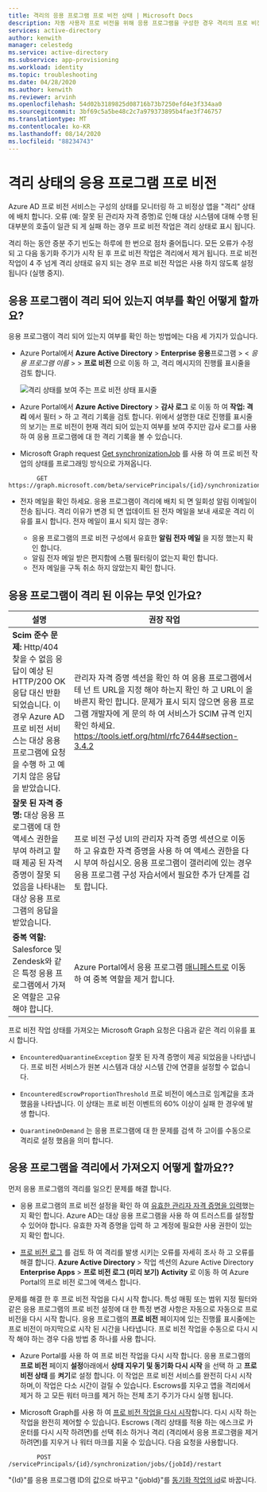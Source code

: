 ```yaml
---
title: 격리의 응용 프로그램 프로 비전 상태 | Microsoft Docs
description: 자동 사용자 프로 비전을 위해 응용 프로그램을 구성한 경우 격리의 프로 비전 상태와이를 지우는 방법에 대해 알아봅니다.
services: active-directory
author: kenwith
manager: celestedg
ms.service: active-directory
ms.subservice: app-provisioning
ms.workload: identity
ms.topic: troubleshooting
ms.date: 04/28/2020
ms.author: kenwith
ms.reviewer: arvinh
ms.openlocfilehash: 54d02b3189825d08716b73b7250efd4e3f334aa0
ms.sourcegitcommit: 3bf69c5a5be48c2c7a979373895b4fae3f746757
ms.translationtype: MT
ms.contentlocale: ko-KR
ms.lasthandoff: 08/14/2020
ms.locfileid: "88234743"
---
```

# <a name="application-provisioning-in-quarantine-status"></a>격리 상태의 응용 프로그램 프로 비전

Azure AD 프로 비전 서비스는 구성의 상태를 모니터링 하 고 비정상 앱을 "격리" 상태에 배치 합니다. 오류 (예: 잘못 된 관리자 자격 증명)로 인해 대상 시스템에 대해 수행 된 대부분의 호출이 일관 되 게 실패 하는 경우 프로 비전 작업은 격리 상태로 표시 됩니다.

격리 하는 동안 증분 주기 빈도는 하루에 한 번으로 점차 줄어듭니다. 모든 오류가 수정 되 고 다음 동기화 주기가 시작 된 후 프로 비전 작업은 격리에서 제거 됩니다. 프로 비전 작업이 4 주 넘게 격리 상태로 유지 되는 경우 프로 비전 작업은 사용 하지 않도록 설정 됩니다 (실행 중지).

## <a name="how-do-i-know-if-my-application-is-in-quarantine"></a>응용 프로그램이 격리 되어 있는지 여부를 확인 어떻게 할까요?

응용 프로그램이 격리 되어 있는지 여부를 확인 하는 방법에는 다음 세 가지가 있습니다.
  
- Azure Portal에서 **Azure Active Directory**  >  **Enterprise 응용**프로그램  >  &lt; *응용 프로그램 이름* &gt;  >  **프로 비전** 으로 이동 하 고, 격리 메시지의 진행률 표시줄을 검토 합니다.   

  ![격리 상태를 보여 주는 프로 비전 상태 표시줄](./media/application-provisioning-quarantine-status/progress-bar-quarantined.png)

- Azure Portal에서 **Azure Active Directory**  >  **감사 로그** 로 이동 하 여 **작업: 격리** 에서 필터 > 하 고 격리 기록을 검토 합니다. 위에서 설명한 대로 진행률 표시줄의 보기는 프로 비전이 현재 격리 되어 있는지 여부를 보여 주지만 감사 로그를 사용 하 여 응용 프로그램에 대 한 격리 기록을 볼 수 있습니다. 

- Microsoft Graph request [Get synchronizationJob](/graph/api/synchronization-synchronizationjob-get?tabs=http&view=graph-rest-beta) 를 사용 하 여 프로 비전 작업의 상태를 프로그래밍 방식으로 가져옵니다.

```microsoft-graph
        GET https://graph.microsoft.com/beta/servicePrincipals/{id}/synchronization/jobs/{jobId}/
```

- 전자 메일을 확인 하세요. 응용 프로그램이 격리에 배치 되 면 일회성 알림 이메일이 전송 됩니다. 격리 이유가 변경 되 면 업데이트 된 전자 메일을 보내 새로운 격리 이유를 표시 합니다. 전자 메일이 표시 되지 않는 경우:

  - 응용 프로그램의 프로 비전 구성에서 유효한 **알림 전자 메일** 을 지정 했는지 확인 합니다.
  - 알림 전자 메일 받은 편지함에 스팸 필터링이 없는지 확인 합니다.
  - 전자 메일을 구독 취소 하지 않았는지 확인 합니다.

## <a name="why-is-my-application-in-quarantine"></a>응용 프로그램이 격리 된 이유는 무엇 인가요?

|설명|권장 작업|
|---|---|
|**Scim 준수 문제:** Http/404 찾을 수 없음 응답이 예상 된 HTTP/200 OK 응답 대신 반환 되었습니다. 이 경우 Azure AD 프로 비전 서비스는 대상 응용 프로그램에 요청을 수행 하 고 예기치 않은 응답을 받았습니다.|관리자 자격 증명 섹션을 확인 하 여 응용 프로그램에서 테 넌 트 URL을 지정 해야 하는지 확인 하 고 URL이 올바른지 확인 합니다. 문제가 표시 되지 않으면 응용 프로그램 개발자에 게 문의 하 여 서비스가 SCIM 규격 인지 확인 하세요. https://tools.ietf.org/html/rfc7644#section-3.4.2 |
|**잘못 된 자격 증명:** 대상 응용 프로그램에 대 한 액세스 권한을 부여 하려고 할 때 제공 된 자격 증명이 잘못 되었음을 나타내는 대상 응용 프로그램의 응답을 받았습니다.|프로 비전 구성 UI의 관리자 자격 증명 섹션으로 이동 하 고 유효한 자격 증명을 사용 하 여 액세스 권한을 다시 부여 하십시오. 응용 프로그램이 갤러리에 있는 경우 응용 프로그램 구성 자습서에서 필요한 추가 단계를 검토 합니다.|
|**중복 역할:** Salesforce 및 Zendesk와 같은 특정 응용 프로그램에서 가져온 역할은 고유 해야 합니다. |Azure Portal에서 응용 프로그램 [매니페스트로](../develop/reference-app-manifest.md) 이동 하 여 중복 역할을 제거 합니다.|

 프로 비전 작업 상태를 가져오는 Microsoft Graph 요청은 다음과 같은 격리 이유를 표시 합니다.

- `EncounteredQuarantineException` 잘못 된 자격 증명이 제공 되었음을 나타냅니다. 프로 비전 서비스가 원본 시스템과 대상 시스템 간에 연결을 설정할 수 없습니다.

- `EncounteredEscrowProportionThreshold` 프로 비전이 에스크로 임계값을 초과 했음을 나타냅니다. 이 상태는 프로 비전 이벤트의 60% 이상이 실패 한 경우에 발생 합니다.

- `QuarantineOnDemand` 는 응용 프로그램에 대 한 문제를 검색 하 고이를 수동으로 격리로 설정 했음을 의미 합니다.

## <a name="how-do-i-get-my-application-out-of-quarantine"></a>응용 프로그램을 격리에서 가져오지 어떻게 할까요??

먼저 응용 프로그램의 격리를 일으킨 문제를 해결 합니다.

- 응용 프로그램의 프로 비전 설정을 확인 하 여 [유효한 관리자 자격 증명을 입력](../app-provisioning/configure-automatic-user-provisioning-portal.md#configuring-automatic-user-account-provisioning)했는지 확인 합니다. Azure AD는 대상 응용 프로그램을 사용 하 여 트러스트를 설정할 수 있어야 합니다. 유효한 자격 증명을 입력 하 고 계정에 필요한 사용 권한이 있는지 확인 합니다.

- [프로 비전 로그](../reports-monitoring/concept-provisioning-logs.md) 를 검토 하 여 격리를 발생 시키는 오류를 자세히 조사 하 고 오류를 해결 합니다. **Azure Active Directory** &gt; 작업 섹션의 Azure Active Directory **Enterprise Apps** &gt; **프로 비전 로그 (미리 보기)** **Activity** 로 이동 하 여 Azure Portal의 프로 비전 로그에 액세스 합니다.

문제를 해결 한 후 프로 비전 작업을 다시 시작 합니다. 특성 매핑 또는 범위 지정 필터와 같은 응용 프로그램의 프로 비전 설정에 대 한 특정 변경 사항은 자동으로 자동으로 프로 비전을 다시 시작 합니다. 응용 프로그램의 **프로 비전** 페이지에 있는 진행률 표시줄에는 프로 비전이 마지막으로 시작 된 시간을 나타냅니다. 프로 비전 작업을 수동으로 다시 시작 해야 하는 경우 다음 방법 중 하나를 사용 합니다.  

- Azure Portal를 사용 하 여 프로 비전 작업을 다시 시작 합니다. 응용 프로그램의 **프로 비전** 페이지 **설정**아래에서 **상태 지우기 및 동기화 다시 시작** 을 선택 하 고 **프로 비전 상태** 를 **켜기**로 설정 합니다. 이 작업은 프로 비전 서비스를 완전히 다시 시작 하며,이 작업은 다소 시간이 걸릴 수 있습니다. Escrows를 지우고 앱을 격리에서 제거 하 고 모든 워터 마크를 제거 하는 전체 초기 주기가 다시 실행 됩니다.

- Microsoft Graph를 사용 하 여 [프로 비전 작업을 다시 시작](/graph/api/synchronization-synchronizationjob-restart?tabs=http&view=graph-rest-beta)합니다. 다시 시작 하는 작업을 완전히 제어할 수 있습니다. Escrows (격리 상태를 적용 하는 에스크로 카운터를 다시 시작 하려면)를 선택 취소 하거나 격리 (격리에서 응용 프로그램을 제거 하려면)를 지우거 나 워터 마크를 지울 수 있습니다. 다음 요청을 사용합니다.
 
```microsoft-graph
        POST /servicePrincipals/{id}/synchronization/jobs/{jobId}/restart
```

"{Id}"를 응용 프로그램 ID의 값으로 바꾸고 "{jobId}"를 [동기화 작업의 id](/graph/api/resources/synchronization-configure-with-directory-extension-attributes?tabs=http&view=graph-rest-beta#list-synchronization-jobs-in-the-context-of-the-service-principal)로 바꿉니다.
